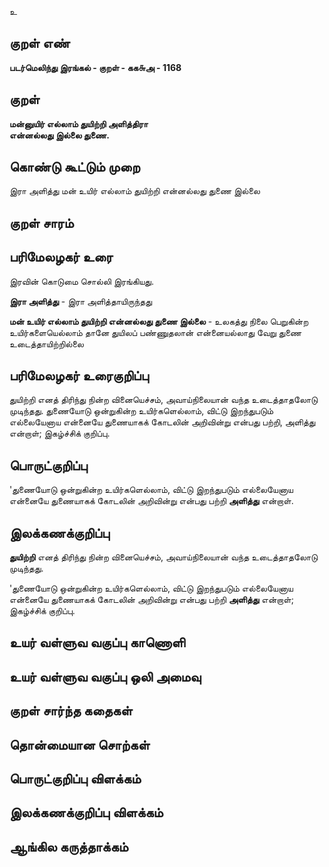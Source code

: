 உ

## குறள் எண் 

**படர்மெலிந்து இரங்கல் - குறள் - கக௬அ - 1168**

## குறள் 

**மன்னுயிர் எல்லாம் துயிற்றி அளித்திரா  
என்னல்லது இல்லை துணை.**

## கொண்டு கூட்டும் முறை

இரா அளித்து மன் உயிர் எல்லாம் துயிற்றி என்னல்லது துணை இல்லை 

## குறள் சாரம் 


## பரிமேலழகர் உரை

இரவின் கொடுமை சொல்லி இரங்கியது. 

**இரா அளித்து** - இரா அளித்தாயிருந்தது 

**மன் உயிர் எல்லாம் துயிற்றி என்னல்லது துணை இல்லை** - உலகத்து நிலை பெறுகின்ற உயிர்களையெல்லாம் தானே துயிலப் பண்ணுதலான் என்னையல்லாது வேறு துணை உடைத்தாயிற்றில்லை

## பரிமேலழகர் உரைகுறிப்பு   

துயிற்றி எனத் திரிந்து நின்ற வினையெச்சம், அவாய்நிலையான் வந்த உடைத்தாதலோடு முடிந்தது. துணையோடு ஒன்றுகின்ற உயிர்களெல்லாம், விட்டு இறந்துபடும் எல்லையேனாய என்னையே துணையாகக் கோடலின் அறிவின்று என்பது பற்றி, அளித்து என்றாள்; இகழ்ச்சிக் குறிப்பு.

## பொருட்குறிப்பு 

'துணையோடு ஒன்றுகின்ற உயிர்களெல்லாம், விட்டு இறந்துபடும் எல்லையேனாய என்னையே துணையாகக் கோடலின் அறிவின்று என்பது பற்றி **அளித்து** என்றாள்.

## இலக்கணக்குறிப்பு  

**துயிற்றி** எனத் திரிந்து நின்ற வினையெச்சம், அவாய்நிலையான் வந்த உடைத்தாதலோடு முடிந்தது.

'துணையோடு ஒன்றுகின்ற உயிர்களெல்லாம், விட்டு இறந்துபடும் எல்லையேனாய என்னையே துணையாகக் கோடலின் அறிவின்று என்பது பற்றி **அளித்து** என்றாள்; இகழ்ச்சிக் குறிப்பு.

## உயர் வள்ளுவ வகுப்பு காணொளி


## உயர் வள்ளுவ வகுப்பு ஒலி அமைவு 

 
## குறள் சார்ந்த கதைகள் 


## தொன்மையான சொற்கள்


## பொருட்குறிப்பு விளக்கம்


## இலக்கணக்குறிப்பு விளக்கம்


## ஆங்கில கருத்தாக்கம் 


